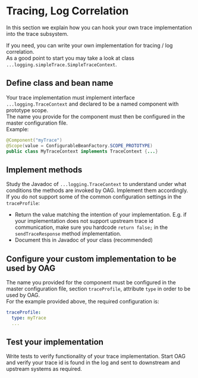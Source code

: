 # Tracing, Log Correlation

In this section we explain how you can hook your own trace implementation into the trace subsystem.

If you need, you can write your own implementation for tracing / log correlation.\
As a good point to start you may take a look at class `...logging.simpleTrace.SimpleTraceContext`.

## Define class and bean name
Your trace implementation must implement interface `...logging.TraceContext` and declared to be a named component with prototype scope.\
The name you provide for the component must then be configured in the master configuration file.\
Example:
```java
@Component("myTrace")
@Scope(value = ConfigurableBeanFactory.SCOPE_PROTOTYPE)
public class MyTraceContext implements TraceContext {...}
```
## Implement methods
Study the Javadoc of `...logging.TraceContext` to understand under what conditions the methods are invoked by OAG. Implement them accordingly.\
If you do not support some of the common configuration settings in the `traceProfile`:
* Return the value matching the intention of your implementation. E.g. if your implementation does not support upstream trace id communication, make sure you hardcode `return false;` in the `sendTraceResponse` method implementation.
* Document this in Javadoc of your class (recommended)

## Configure your custom implementation to be used by OAG
The name you provided for the component must be configured in the master configuration file, section `traceProfile`, attribute `type` in order to be used by OAG.\
For the example provided above, the required configuration is:
```yaml
traceProfile:
  type: myTrace
  ...
```

## Test your implementation
Write tests to verify functionality of your trace implementation. Start OAG and verify your trace id is found in the log and sent to downstream and upstream systems as required.
